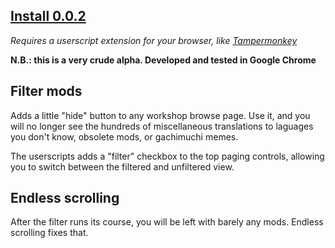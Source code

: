 ## [Install 0.0.2](https://github.com/Jetsparrow/steam-janitor/raw/main/steam-janitor.user.js)
_Requires a userscript extension for your browser, like [Tampermonkey](https://chrome.google.com/webstore/detail/tampermonkey/dhdgffkkebhmkfjojejmpbldmpobfkfo?hl=en)_

**N.B.: this is a very crude alpha. Developed and tested in Google Chrome**

## Filter mods

Adds a little "hide" button to any workshop browse page. Use it, and you will no longer see the hundreds of miscellaneous translations to laguages you don't know, obsolete mods, or gachimuchi memes.

The userscripts adds a "filter" checkbox to the top paging controls, allowing you to switch between the filtered and unfiltered view.

## Endless scrolling

After the filter runs its course, you will be left with barely any mods. Endless scrolling fixes that.
